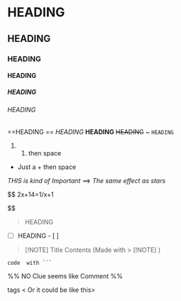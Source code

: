 #  HEADING 
##  HEADING 
###  HEADING 
####  HEADING 
#####  HEADING 
######  HEADING 
==HEADING ==
*HEADING*
**HEADING**
~~HEADING~~ ~
`HEADING`

1. 1. then space

+ Just a + then space

_THIS is kind of Important_ ==> *The same effect as stars*



$$
2x+14=1/x+1

$$


> HEADING

- [ ] HEADING    - [ ]

> [!NOTE] Title
> Contents (Made with > [!NOTE] )


```
code  with ```
```

%% NO Clue seems like Comment %%

<html> tags
< Or it could be like this> 
